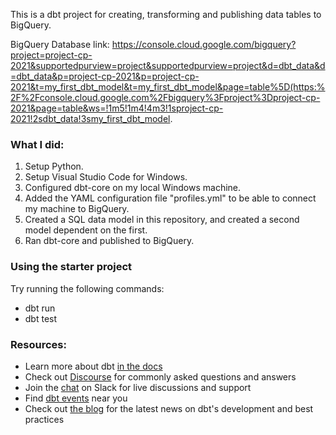 This is a dbt project for creating, transforming and publishing data tables to BigQuery.

BigQuery Database link:
https://console.cloud.google.com/bigquery?project=project-cp-2021&supportedpurview=project&supportedpurview=project&d=dbt_data&d=dbt_data&p=project-cp-2021&p=project-cp-2021&t=my_first_dbt_model&t=my_first_dbt_model&page=table%5D(https:%2F%2Fconsole.cloud.google.com%2Fbigquery%3Fproject%3Dproject-cp-2021&page=table&ws=!1m5!1m4!4m3!1sproject-cp-2021!2sdbt_data!3smy_first_dbt_model.

### What I did:
1. Setup Python.
2. Setup Visual Studio Code for Windows.
3. Configured dbt-core on my local Windows machine.
4. Added the YAML configuration file "profiles.yml" to be able to connect my machine to BigQuery.
5. Created a SQL data model in this repository, and created a second model dependent on the first.
6. Ran dbt-core and published to BigQuery.

### Using the starter project

Try running the following commands:
- dbt run
- dbt test

### Resources:
- Learn more about dbt [in the docs](https://docs.getdbt.com/docs/introduction)
- Check out [Discourse](https://discourse.getdbt.com/) for commonly asked questions and answers
- Join the [chat](http://slack.getdbt.com/) on Slack for live discussions and support
- Find [dbt events](https://events.getdbt.com) near you
- Check out [the blog](https://blog.getdbt.com/) for the latest news on dbt's development and best practices
